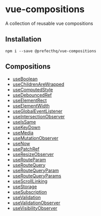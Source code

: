 # vue-compositions
A collection of reusable vue compositions

## Installation
```
npm i --save @prefecthq/vue-compositions
```

## Compositions
- [useBoolean](https://github.com/prefecthq/vue-compositions/tree/main/src/useBoolean)
- [useChildrenAreWrapped](https://github.com/prefecthq/vue-compositions/tree/main/src/useChildrenAreWrapped)
- [useComputedStyle](https://github.com/prefecthq/vue-compositions/tree/main/src/useComputedStyle)
- [useDebouncedRef](https://github.com/prefecthq/vue-compositions/tree/main/src/useDebouncedRef)
- [useElementRect](https://github.com/prefecthq/vue-compositions/tree/main/src/useElementRect)
- [useElementWidth](https://github.com/prefecthq/vue-compositions/tree/main/src/useElementWidth)
- [useGlobalEventListener](https://github.com/prefecthq/vue-compositions/tree/main/src/useGlobalEventListener)
- [useIntersectionObserver](https://github.com/prefecthq/vue-compositions/tree/main/src/useIntersectionObserver)
- [useIsSame](https://github.com/prefecthq/vue-compositions/tree/main/src/useIsSame)
- [useKeyDown](https://github.com/prefecthq/vue-compositions/tree/main/src/useKeyDown)
- [useMedia](https://github.com/prefecthq/vue-compositions/tree/main/src/useMedia)
- [useMutationObserver](https://github.com/prefecthq/vue-compositions/tree/main/src/useMutationObserver)
- [useNow](https://github.com/prefecthq/vue-compositions/tree/main/src/useNow)
- [usePatchRef](https://github.com/prefecthq/vue-compositions/tree/main/src/usePatchRef)
- [useResizeObserver](https://github.com/prefecthq/vue-compositions/tree/main/src/useResizeObserver)
- [useRouteParam](https://github.com/prefecthq/vue-compositions/tree/main/src/useRouteParam)
- [useRouteQuery](https://github.com/prefecthq/vue-compositions/tree/main/src/useRouteQuery)
- [useRouteQueryParam](https://github.com/prefecthq/vue-compositions/tree/main/src/useRouteQueryParam)
- [useRouteQueryParams](https://github.com/prefecthq/vue-compositions/tree/main/src/useRouteQueryParams)
- [useScrollLinking](https://github.com/prefecthq/vue-compositions/tree/main/src/useScrollLinking)
- [useStorage](https://github.com/prefecthq/vue-compositions/tree/main/src/useStorage)
- [useSubscription](https://github.com/prefecthq/vue-compositions/tree/main/src/useSubscription)
- [useValidation](https://github.com/prefecthq/vue-compositions/tree/main/src/useValidation)
- [useValidationObserver](https://github.com/prefecthq/vue-compositions/tree/main/src/useValidationObserver)
- [useVisibilityObserver](https://github.com/prefecthq/vue-compositions/tree/main/src/useVisibilityObserver)